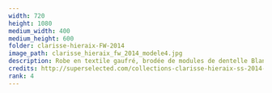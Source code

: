 ```yaml
---
width: 720
height: 1080
medium_width: 400
medium_height: 600
folder: clarisse-hieraix-FW-2014
image_path: clarisse_hieraix_fw_2014_modele4.jpg
description: Robe en textile gaufré, brodée de modules de dentelle Blanche et perles de silicone Cristal
credits: http://superselected.com/collections-clarisse-hieraix-ss-2014-haute-couture/
rank: 4
---
```

